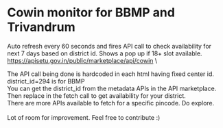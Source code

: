 # Cowin monitor for BBMP and Trivandrum
Auto refresh every 60 seconds and fires API call to check availability for next 7 days based on district id. Shows a pop up if 18+ slot available.\
https://apisetu.gov.in/public/marketplace/api/cowin \

The API call being done is hardcoded in each html having fixed center id. \
district_id=294 is for BBMP \
You can get the district_id from the metadata APIs in the API marketplace. Then replace in the fetch call to get availability for your district.\
There are more APIs available to fetch for a specific pincode. Do explore.\
\
Lot of room for improvement. Feel free to contribute :)
